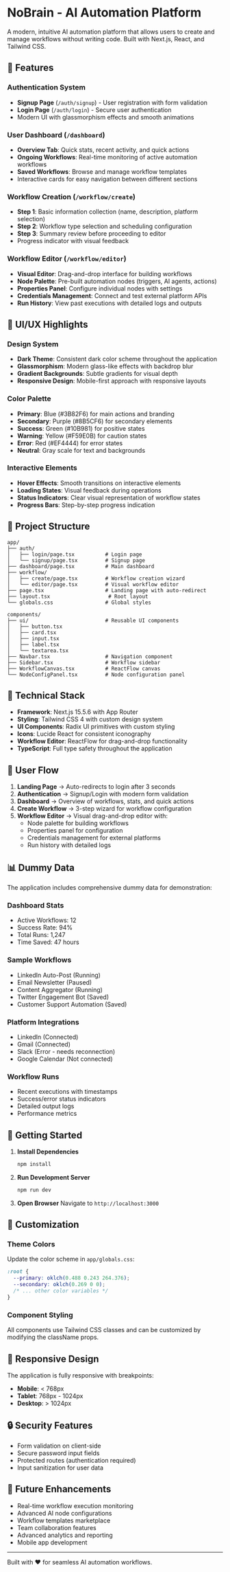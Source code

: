 # NoBrain - AI Automation Platform

A modern, intuitive AI automation platform that allows users to create and manage workflows without writing code. Built with Next.js, React, and Tailwind CSS.

## 🚀 Features

### Authentication System
- **Signup Page** (`/auth/signup`) - User registration with form validation
- **Login Page** (`/auth/login`) - Secure user authentication
- Modern UI with glassmorphism effects and smooth animations

### User Dashboard (`/dashboard`)
- **Overview Tab**: Quick stats, recent activity, and quick actions
- **Ongoing Workflows**: Real-time monitoring of active automation workflows
- **Saved Workflows**: Browse and manage workflow templates
- Interactive cards for easy navigation between different sections

### Workflow Creation (`/workflow/create`)
- **Step 1**: Basic information collection (name, description, platform selection)
- **Step 2**: Workflow type selection and scheduling configuration
- **Step 3**: Summary review before proceeding to editor
- Progress indicator with visual feedback

### Workflow Editor (`/workflow/editor`)
- **Visual Editor**: Drag-and-drop interface for building workflows
- **Node Palette**: Pre-built automation nodes (triggers, AI agents, actions)
- **Properties Panel**: Configure individual nodes with settings
- **Credentials Management**: Connect and test external platform APIs
- **Run History**: View past executions with detailed logs and outputs

## 🎨 UI/UX Highlights

### Design System
- **Dark Theme**: Consistent dark color scheme throughout the application
- **Glassmorphism**: Modern glass-like effects with backdrop blur
- **Gradient Backgrounds**: Subtle gradients for visual depth
- **Responsive Design**: Mobile-first approach with responsive layouts

### Color Palette
- **Primary**: Blue (#3B82F6) for main actions and branding
- **Secondary**: Purple (#8B5CF6) for secondary elements
- **Success**: Green (#10B981) for positive states
- **Warning**: Yellow (#F59E0B) for caution states
- **Error**: Red (#EF4444) for error states
- **Neutral**: Gray scale for text and backgrounds

### Interactive Elements
- **Hover Effects**: Smooth transitions on interactive elements
- **Loading States**: Visual feedback during operations
- **Status Indicators**: Clear visual representation of workflow states
- **Progress Bars**: Step-by-step progress indication

## 📁 Project Structure

```
app/
├── auth/
│   ├── login/page.tsx          # Login page
│   └── signup/page.tsx         # Signup page
├── dashboard/page.tsx          # Main dashboard
├── workflow/
│   ├── create/page.tsx         # Workflow creation wizard
│   └── editor/page.tsx         # Visual workflow editor
├── page.tsx                    # Landing page with auto-redirect
├── layout.tsx                   # Root layout
└── globals.css                 # Global styles

components/
├── ui/                         # Reusable UI components
│   ├── button.tsx
│   ├── card.tsx
│   ├── input.tsx
│   ├── label.tsx
│   └── textarea.tsx
├── Navbar.tsx                  # Navigation component
├── Sidebar.tsx                 # Workflow sidebar
├── WorkflowCanvas.tsx          # ReactFlow canvas
└── NodeConfigPanel.tsx         # Node configuration panel
```

## 🔧 Technical Stack

- **Framework**: Next.js 15.5.6 with App Router
- **Styling**: Tailwind CSS 4 with custom design system
- **UI Components**: Radix UI primitives with custom styling
- **Icons**: Lucide React for consistent iconography
- **Workflow Editor**: ReactFlow for drag-and-drop functionality
- **TypeScript**: Full type safety throughout the application

## 🎯 User Flow

1. **Landing Page** → Auto-redirects to login after 3 seconds
2. **Authentication** → Signup/Login with modern form validation
3. **Dashboard** → Overview of workflows, stats, and quick actions
4. **Create Workflow** → 3-step wizard for workflow configuration
5. **Workflow Editor** → Visual drag-and-drop editor with:
   - Node palette for building workflows
   - Properties panel for configuration
   - Credentials management for external platforms
   - Run history with detailed logs

## 📊 Dummy Data

The application includes comprehensive dummy data for demonstration:

### Dashboard Stats
- Active Workflows: 12
- Success Rate: 94%
- Total Runs: 1,247
- Time Saved: 47 hours

### Sample Workflows
- LinkedIn Auto-Post (Running)
- Email Newsletter (Paused)
- Content Aggregator (Running)
- Twitter Engagement Bot (Saved)
- Customer Support Automation (Saved)

### Platform Integrations
- LinkedIn (Connected)
- Gmail (Connected)
- Slack (Error - needs reconnection)
- Google Calendar (Not connected)

### Workflow Runs
- Recent executions with timestamps
- Success/error status indicators
- Detailed output logs
- Performance metrics

## 🚀 Getting Started

1. **Install Dependencies**
   ```bash
   npm install
   ```

2. **Run Development Server**
   ```bash
   npm run dev
   ```

3. **Open Browser**
   Navigate to `http://localhost:3000`

## 🎨 Customization

### Theme Colors
Update the color scheme in `app/globals.css`:
```css
:root {
  --primary: oklch(0.488 0.243 264.376);
  --secondary: oklch(0.269 0 0);
  /* ... other color variables */
}
```

### Component Styling
All components use Tailwind CSS classes and can be customized by modifying the className props.

## 📱 Responsive Design

The application is fully responsive with breakpoints:
- **Mobile**: < 768px
- **Tablet**: 768px - 1024px
- **Desktop**: > 1024px

## 🔒 Security Features

- Form validation on client-side
- Secure password input fields
- Protected routes (authentication required)
- Input sanitization for user data

## 🎯 Future Enhancements

- Real-time workflow execution monitoring
- Advanced AI node configurations
- Workflow templates marketplace
- Team collaboration features
- Advanced analytics and reporting
- Mobile app development

---

Built with ❤️ for seamless AI automation workflows.